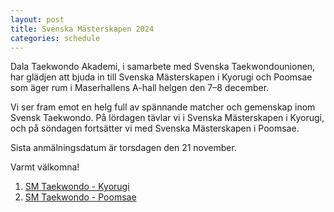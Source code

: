 ```yaml
---
layout: post
title: Svenska Mästerskapen 2024
categories: schedule
---
```


Dala Taekwondo Akademi, i samarbete med Svenska Taekwondounionen, har glädjen att bjuda in till Svenska Mästerskapen i Kyorugi och Poomsae som äger rum i Maserhallens A-hall helgen den 7–8 december.

Vi ser fram emot en helg full av spännande matcher och gemenskap inom Svensk Taekwondo. På lördagen tävlar vi i Svenska Mästerskapen i Kyorugi, och på söndagen fortsätter vi med Svenska Mästerskapen i Poomsae.

Sista anmälningsdatum är torsdagen den 21 november.

Varmt välkomna!

1. [SM Taekwondo - Kyorugi](https://usercontent.one/wp/www.svenskataekwondounionen.se/wp-content/uploads/2024/10/Svenska-Masterskapen-Kyorugi-Borlange-7-dec-2024.pdf?media=1716457460)  
1. [SM Taekwondo - Poomsae](https://usercontent.one/wp/www.svenskataekwondounionen.se/wp-content/uploads/2024/10/Svenska-Masterskapen-Poomsae-Borlange-8-dec-2024.pdf?media=1716457460)  
